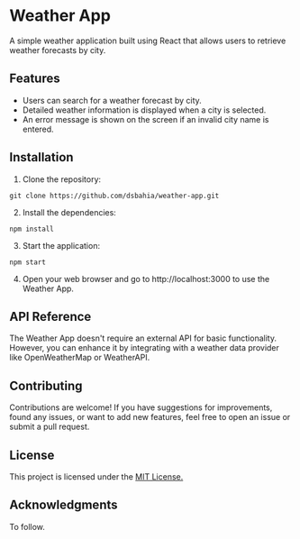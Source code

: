 # Weather App

A simple weather application built using React that allows users to retrieve weather forecasts by city.

## Features

- Users can search for a weather forecast by city.
- Detailed weather information is displayed when a city is selected.
- An error message is shown on the screen if an invalid city name is entered.

## Installation

1. Clone the repository:

`git clone https://github.com/dsbahia/weather-app.git`

2. Install the dependencies:

`npm install`

3. Start the application:

`npm start`

4. Open your web browser and go to http://localhost:3000 to use the Weather App.

## API Reference

The Weather App doesn't require an external API for basic functionality. However, you can enhance it by integrating with a weather data provider like OpenWeatherMap or WeatherAPI.

## Contributing

Contributions are welcome! If you have suggestions for improvements, found any issues, or want to add new features, feel free to open an issue or submit a pull request.

## License

This project is licensed under the [MIT License.](https://opensource.org/license/mit/)

## Acknowledgments

To follow.
